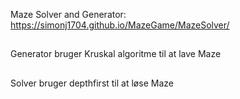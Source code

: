 Maze Solver and Generator:
https://simonj1704.github.io/MazeGame/MazeSolver/

##
Generator bruger Kruskal algoritme til at lave Maze

##
Solver bruger depthfirst til at løse Maze

